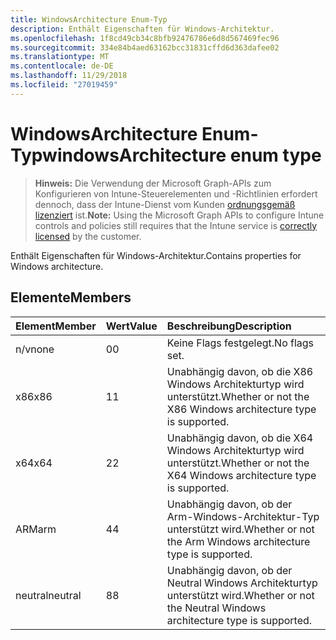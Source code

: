```yaml
---
title: WindowsArchitecture Enum-Typ
description: Enthält Eigenschaften für Windows-Architektur.
ms.openlocfilehash: 1f8cd49cb34c8bfb92476786e6d8d567469fec96
ms.sourcegitcommit: 334e84b4aed63162bcc31831cffd6d363dafee02
ms.translationtype: MT
ms.contentlocale: de-DE
ms.lasthandoff: 11/29/2018
ms.locfileid: "27019459"
---
```

# <a name="windowsarchitecture-enum-type"></a><span data-ttu-id="8d8d6-103">WindowsArchitecture Enum-Typ</span><span class="sxs-lookup"><span data-stu-id="8d8d6-103">windowsArchitecture enum type</span></span>

> <span data-ttu-id="8d8d6-104">**Hinweis:** Die Verwendung der Microsoft Graph-APIs zum Konfigurieren von Intune-Steuerelementen und -Richtlinien erfordert dennoch, dass der Intune-Dienst vom Kunden [ordnungsgemäß lizenziert](https://go.microsoft.com/fwlink/?linkid=839381) ist.</span><span class="sxs-lookup"><span data-stu-id="8d8d6-104">**Note:** Using the Microsoft Graph APIs to configure Intune controls and policies still requires that the Intune service is [correctly licensed](https://go.microsoft.com/fwlink/?linkid=839381) by the customer.</span></span>

<span data-ttu-id="8d8d6-105">Enthält Eigenschaften für Windows-Architektur.</span><span class="sxs-lookup"><span data-stu-id="8d8d6-105">Contains properties for Windows architecture.</span></span>
## <a name="members"></a><span data-ttu-id="8d8d6-106">Elemente</span><span class="sxs-lookup"><span data-stu-id="8d8d6-106">Members</span></span>
|<span data-ttu-id="8d8d6-107">Element</span><span class="sxs-lookup"><span data-stu-id="8d8d6-107">Member</span></span>|<span data-ttu-id="8d8d6-108">Wert</span><span class="sxs-lookup"><span data-stu-id="8d8d6-108">Value</span></span>|<span data-ttu-id="8d8d6-109">Beschreibung</span><span class="sxs-lookup"><span data-stu-id="8d8d6-109">Description</span></span>|
|:---|:---|:---|
|<span data-ttu-id="8d8d6-110">n/v</span><span class="sxs-lookup"><span data-stu-id="8d8d6-110">none</span></span>|<span data-ttu-id="8d8d6-111">0</span><span class="sxs-lookup"><span data-stu-id="8d8d6-111">0</span></span>|<span data-ttu-id="8d8d6-112">Keine Flags festgelegt.</span><span class="sxs-lookup"><span data-stu-id="8d8d6-112">No flags set.</span></span>|
|<span data-ttu-id="8d8d6-113">x86</span><span class="sxs-lookup"><span data-stu-id="8d8d6-113">x86</span></span>|<span data-ttu-id="8d8d6-114">1</span><span class="sxs-lookup"><span data-stu-id="8d8d6-114">1</span></span>|<span data-ttu-id="8d8d6-115">Unabhängig davon, ob die X86 Windows Architekturtyp wird unterstützt.</span><span class="sxs-lookup"><span data-stu-id="8d8d6-115">Whether or not the X86 Windows architecture type is supported.</span></span>|
|<span data-ttu-id="8d8d6-116">x64</span><span class="sxs-lookup"><span data-stu-id="8d8d6-116">x64</span></span>|<span data-ttu-id="8d8d6-117">2</span><span class="sxs-lookup"><span data-stu-id="8d8d6-117">2</span></span>|<span data-ttu-id="8d8d6-118">Unabhängig davon, ob die X64 Windows Architekturtyp wird unterstützt.</span><span class="sxs-lookup"><span data-stu-id="8d8d6-118">Whether or not the X64 Windows architecture type is supported.</span></span>|
|<span data-ttu-id="8d8d6-119">ARM</span><span class="sxs-lookup"><span data-stu-id="8d8d6-119">arm</span></span>|<span data-ttu-id="8d8d6-120">4</span><span class="sxs-lookup"><span data-stu-id="8d8d6-120">4</span></span>|<span data-ttu-id="8d8d6-121">Unabhängig davon, ob der Arm-Windows-Architektur-Typ unterstützt wird.</span><span class="sxs-lookup"><span data-stu-id="8d8d6-121">Whether or not the Arm Windows architecture type is supported.</span></span>|
|<span data-ttu-id="8d8d6-122">neutral</span><span class="sxs-lookup"><span data-stu-id="8d8d6-122">neutral</span></span>|<span data-ttu-id="8d8d6-123">8</span><span class="sxs-lookup"><span data-stu-id="8d8d6-123">8</span></span>|<span data-ttu-id="8d8d6-124">Unabhängig davon, ob der Neutral Windows Architekturtyp unterstützt wird.</span><span class="sxs-lookup"><span data-stu-id="8d8d6-124">Whether or not the Neutral Windows architecture type is supported.</span></span>|




